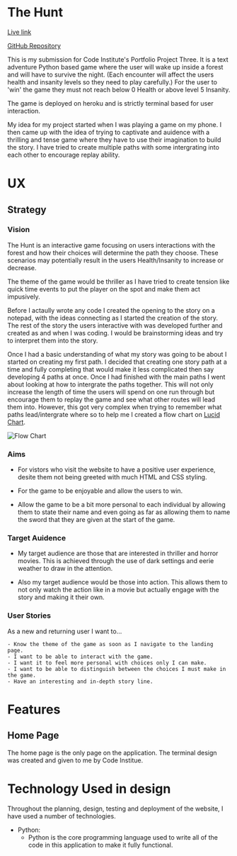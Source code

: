 # The Hunt 

[Live link](https://the-hunters.herokuapp.com/)

[GitHub Repository](https://github.com/Sharpryan20/ci-project-3)

This is my submission for Code Institute's Portfolio Project Three. It is a text adventure Python based game where the user will wake up inside a forest and will have to survive the night. (Each encounter will affect the users health and insanity levels so they need to play carefully.) For the user to 'win' the game they must not reach below 0 Health or above level 5 Insanity. 

The game is deployed on heroku and is strictly terminal based for user interaction.

My idea for my project started when I was playing a game on my phone. I then came up with the idea of trying to captivate and auidence with a thrilling and tense game where they have to use their imagination to build the story. I have tried to create multiple paths with some intergrating into each other to encourage replay ability. 

# UX

## Strategy 

### Vision

The Hunt is an interactive game focusing on users interactions with the forest and how their choices will determine the path they choose. These scenarios may potentially result in the users Health/Insanity to increase or decrease. 

The theme of the game would be thriller as I have tried to create tension like quick time events to put the player on the spot and make them act impusively.

Before I actaully wrote any code I created the opening to the story on a notepad, with the ideas connecting as I started the creation of the story. The rest of the story the users interactive with was developed further and created as and when I was coding. I would be brainstorming ideas and try to interpret them into the story. 

Once I had a basic understanding of what my story was going to be about I started on creating my first path. I decided that creating one story path at a time and fully completing that would make it less complicated then say developing 4 paths at once. Once I had finished with the main paths I went about looking at how to intergrate the paths together. This will not only increase the length of time the users will spend on one run through but encourage them to replay the game and see what other routes will lead them into. However, this got very complex when trying to remember what paths lead/intergrate where so to help me I created a flow chart on [Lucid Chart](https://lucid.app/documents#/dashboard).

![Flow Chart](assets/readme-images/flow-chart.png)

### Aims 

- For vistors who visit the website to have a positive user experience, desite them not being greeted with much HTML and CSS styling.

- For the game to be enjoyable and allow the users to win.

- Allow the game to be a bit more personal to each individual by allowing them to state their name and even going as far as allowing them to name the sword that they are given at the start of the game.

### Target Auidence

- My target audience are those that are interested in thriller and horror movies. This is achieved through the use of dark settings and eerie weather to draw in the attention. 

- Also my target audience would be those into action. This allows them to not only watch the action like in a movie but actually engage with the story and making it their own. 

### User Stories 

As a new and returning user I want to...

    - Know the theme of the game as soon as I navigate to the landing page.
    - I want to be able to interact with the game. 
    - I want it to feel more personal with choices only I can make.
    - I want to be able to distinguish between the choices I must make in the game.
    - Have an interesting and in-depth story line.

# Features
 
## Home Page 

The home page is the only page on the application. The terminal design was created and given to me by Code Institue. 

# Technology Used in design

Throughout the planning, design, testing and deployment of the website, I have used a number of technologies.

- Python:
    - Python is the core programming language used to write all of the code in this application to make it fully functional.